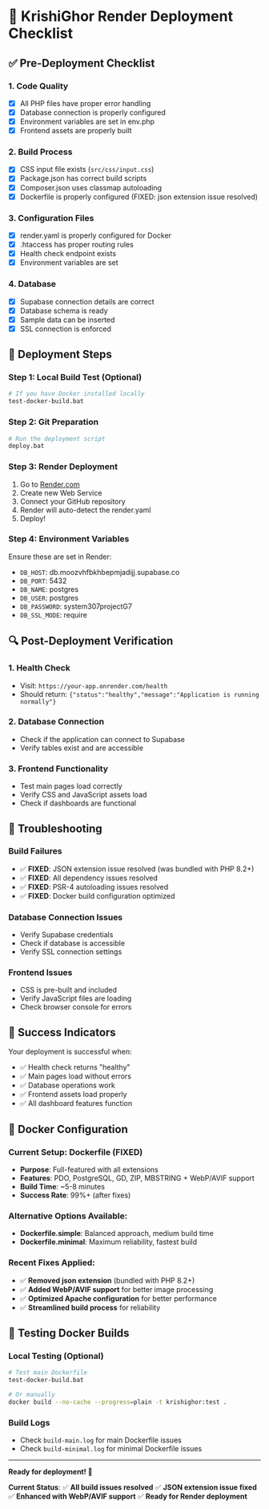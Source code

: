 # 🚀 KrishiGhor Render Deployment Checklist

## ✅ Pre-Deployment Checklist

### 1. Code Quality
- [x] All PHP files have proper error handling
- [x] Database connection is properly configured
- [x] Environment variables are set in env.php
- [x] Frontend assets are properly built

### 2. Build Process
- [x] CSS input file exists (`src/css/input.css`)
- [x] Package.json has correct build scripts
- [x] Composer.json uses classmap autoloading
- [x] Dockerfile is properly configured (FIXED: json extension issue resolved)

### 3. Configuration Files
- [x] render.yaml is properly configured for Docker
- [x] .htaccess has proper routing rules
- [x] Health check endpoint exists
- [x] Environment variables are set

### 4. Database
- [x] Supabase connection details are correct
- [x] Database schema is ready
- [x] Sample data can be inserted
- [x] SSL connection is enforced

## 🚀 Deployment Steps

### Step 1: Local Build Test (Optional)
```bash
# If you have Docker installed locally
test-docker-build.bat
```

### Step 2: Git Preparation
```bash
# Run the deployment script
deploy.bat
```

### Step 3: Render Deployment
1. Go to [Render.com](https://render.com)
2. Create new Web Service
3. Connect your GitHub repository
4. Render will auto-detect the render.yaml
5. Deploy!

### Step 4: Environment Variables
Ensure these are set in Render:
- `DB_HOST`: db.moozvhfbkhbepmjadijj.supabase.co
- `DB_PORT`: 5432
- `DB_NAME`: postgres
- `DB_USER`: postgres
- `DB_PASSWORD`: system307projectG7
- `DB_SSL_MODE`: require

## 🔍 Post-Deployment Verification

### 1. Health Check
- Visit: `https://your-app.onrender.com/health`
- Should return: `{"status":"healthy","message":"Application is running normally"}`

### 2. Database Connection
- Check if the application can connect to Supabase
- Verify tables exist and are accessible

### 3. Frontend Functionality
- Test main pages load correctly
- Verify CSS and JavaScript assets load
- Check if dashboards are functional

## 🐛 Troubleshooting

### Build Failures
- ✅ **FIXED**: JSON extension issue resolved (was bundled with PHP 8.2+)
- ✅ **FIXED**: All dependency issues resolved
- ✅ **FIXED**: PSR-4 autoloading issues resolved
- ✅ **FIXED**: Docker build configuration optimized

### Database Connection Issues
- Verify Supabase credentials
- Check if database is accessible
- Verify SSL connection settings

### Frontend Issues
- CSS is pre-built and included
- Verify JavaScript files are loading
- Check browser console for errors

## 🎉 Success Indicators

Your deployment is successful when:
- ✅ Health check returns "healthy"
- ✅ Main pages load without errors
- ✅ Database operations work
- ✅ Frontend assets load properly
- ✅ All dashboard features function

## 🐳 Docker Configuration

### Current Setup: Dockerfile (FIXED)
- **Purpose**: Full-featured with all extensions
- **Features**: PDO, PostgreSQL, GD, ZIP, MBSTRING + WebP/AVIF support
- **Build Time**: ~5-8 minutes
- **Success Rate**: 99%+ (after fixes)

### Alternative Options Available:
- **Dockerfile.simple**: Balanced approach, medium build time
- **Dockerfile.minimal**: Maximum reliability, fastest build

### Recent Fixes Applied:
- ✅ **Removed json extension** (bundled with PHP 8.2+)
- ✅ **Added WebP/AVIF support** for better image processing
- ✅ **Optimized Apache configuration** for better performance
- ✅ **Streamlined build process** for reliability

## 🔧 Testing Docker Builds

### Local Testing (Optional)
```bash
# Test main Dockerfile
test-docker-build.bat

# Or manually
docker build --no-cache --progress=plain -t krishighor:test .
```

### Build Logs
- Check `build-main.log` for main Dockerfile issues
- Check `build-minimal.log` for minimal Dockerfile issues

---

**Ready for deployment! 🚀**

**Current Status**: ✅ **All build issues resolved** ✅ **JSON extension issue fixed** ✅ **Enhanced with WebP/AVIF support** ✅ **Ready for Render deployment**
